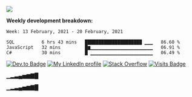 

![](https://github-readme-stats.spencer741.vercel.app/api?username=spencer741&count_private=true&show_icons=true&theme=light&title_color=0077b5&icon_color=0077b5)

<!--something's broken with ghreadmestats ![](https://github-readme-stats.spencer741.vercel.app/api/wakatime?username=@spencer741) -->
**Weekly development breakdown:**
<!--START_SECTION:waka-->
```text
Week: 13 February, 2021 - 20 February, 2021

SQL          6 hrs 43 mins   █████████████████████ ▁▁▁   86.60 % 
JavaScript   32 mins         █▆▁▁▁▁▁▁▁▁▁▁▁▁▁▁▁▁▁▁▁▁▁▁▁   06.91 % 
C#           30 mins         █ ▁▁▁▁▁▁▁▁▁▁▁▁▁▁▁▁▁▁▁▁▁▁▁   06.49 % 
```
<!--END_SECTION:waka-->
[![Dev.to Badge](https://img.shields.io/badge/DEV.TO-%230A0A0A.svg?&style=for-the-badge&logo=dev-dot-to&logoColor=white)](https://dev.to/spencer741)
[![My LinkedIn profile](https://img.shields.io/badge/linkedin%20-%230077B5.svg?&style=for-the-badge&logo=linkedin&logoColor=white)](https://linkedin.com/in/spencer-arnold741)
[![Stack Overflow](https://img.shields.io/badge/Stack_Overflow-FE7A16?style=for-the-badge&logo=stack-overflow&logoColor=white)](https://stackoverflow.com/users/3358589/spencer741)
[![Visits Badge](https://shields-io-visitor-counter.herokuapp.com/badge?page=spencer741.spencer741&color=0077b5&style=for-the-badge&logo=GitHub&logoColor=FFFFFF)](https://github.com/spencer741)


&#9601;&#9602;&#9603;&#9604;&#9605;&#9606;&#9607;&#9608;

&#x2581;&#x2582;&#x2583;&#x2584;&#x2585;&#x2586;&#x2587;&#x2588;






